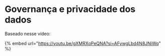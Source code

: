 # Governança e privacidade dos dados

Baseado nesse vídeo:

{% embed url="https://youtu.be/gXMRXoPeQNA?si=AFywgLbd4N8JNiWq" %}

